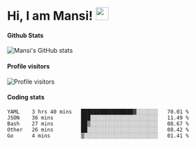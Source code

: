 # Hi, I am Mansi! <img src="https://user-images.githubusercontent.com/1303154/88677602-1635ba80-d120-11ea-84d8-d263ba5fc3c0.gif" width="30px">

#### Github Stats

![Mansi's GitHub stats](https://github-readme-stats.vercel.app/api?username=mansikulkarni96&theme=tokyonight&count_private=true&show_icons=true&hide=contribs)

#### Profile visitors

![Profile visitors](https://visitor-badge.glitch.me/badge?page_id=page.id&left_color=grey&right_color=blue)

#### Coding stats

<!--START_SECTION:waka-->
```text
YAML    3 hrs 40 mins   █████████████████▓░░░░░░░   70.01 % 
JSON    36 mins         ███░░░░░░░░░░░░░░░░░░░░░░   11.49 % 
Bash    27 mins         ██▒░░░░░░░░░░░░░░░░░░░░░░   08.67 % 
Other   26 mins         ██░░░░░░░░░░░░░░░░░░░░░░░   08.42 % 
Go      4 mins          ▒░░░░░░░░░░░░░░░░░░░░░░░░   01.41 % 
```
<!--END_SECTION:waka-->
